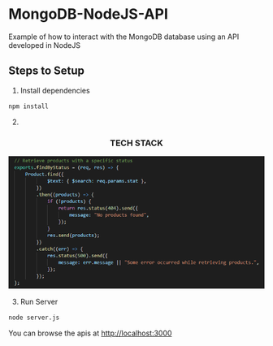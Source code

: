 # MongoDB-NodeJS-API

Example of how to interact with the MongoDB database using an API developed in NodeJS

## Steps to Setup

1. Install dependencies

```bash
npm install
```

2.
<div align="center">
   <h3>TECH STACK</h3>
   <img src="https://github.com/elicubillo/MongoDB-NodeJS-API/blob/main/funtion1.PNG" />
  
</div>

3. Run Server

```bash
node server.js
```

You can browse the apis at <http://localhost:3000>
